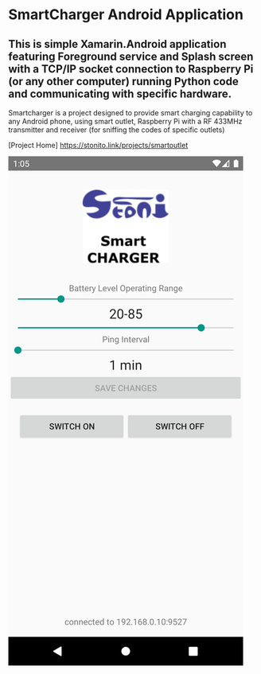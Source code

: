 # SmartCharger Android Application

This is simple Xamarin.Android application featuring Foreground service and Splash screen with a TCP/IP socket connection to Raspberry Pi (or any other computer) running Python code and communicating with specific hardware.  
---
Smartcharger is a project designed to provide smart charging capability to any Android phone, using smart outlet, Raspberry Pi with a RF 433MHz transmitter and receiver (for sniffing the codes of specific outlets)

[Project Home] https://stonito.link/projects/smartoutlet


![SmartCharger Android screen](Screenshots/Screenshot.png)
